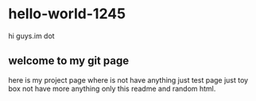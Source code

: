 # hello-world-1245
hi guys.im dot
## welcome to my git page
here is my project page
where is not have anything
just test page
just toy box
not have more anything
only this readme and random html.
